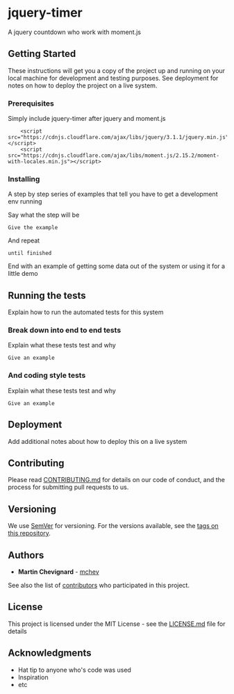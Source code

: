 # jquery-timer
A jquery countdown who work with moment.js

## Getting Started

These instructions will get you a copy of the project up and running on your local machine for development and testing purposes. See deployment for notes on how to deploy the project on a live system.

### Prerequisites

Simply include jquery-timer after jquery and moment.js

```
	<script src="https://cdnjs.cloudflare.com/ajax/libs/jquery/3.1.1/jquery.min.js"></script>
	<script src="https://cdnjs.cloudflare.com/ajax/libs/moment.js/2.15.2/moment-with-locales.min.js"></script>
```

### Installing

A step by step series of examples that tell you have to get a development env running

Say what the step will be

```
Give the example
```

And repeat

```
until finished
```

End with an example of getting some data out of the system or using it for a little demo

## Running the tests

Explain how to run the automated tests for this system

### Break down into end to end tests

Explain what these tests test and why

```
Give an example
```

### And coding style tests

Explain what these tests test and why

```
Give an example
```

## Deployment

Add additional notes about how to deploy this on a live system

## Contributing

Please read [CONTRIBUTING.md](https://gist.github.com/PurpleBooth/b24679402957c63ec426) for details on our code of conduct, and the process for submitting pull requests to us.

## Versioning

We use [SemVer](http://semver.org/) for versioning. For the versions available, see the [tags on this repository](https://github.com/your/project/tags). 

## Authors

* **Martin Chevignard** - [mchev](https://github.com/mchev)

See also the list of [contributors](https://github.com/mchev/jquery-timer/contributors) who participated in this project.

## License

This project is licensed under the MIT License - see the [LICENSE.md](LICENSE.md) file for details

## Acknowledgments

* Hat tip to anyone who's code was used
* Inspiration
* etc

